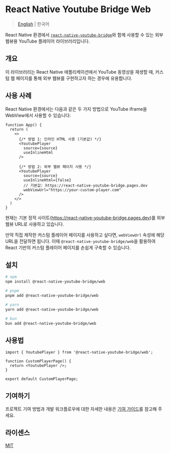 # React Native Youtube Bridge Web

> [English](./README.md) | 한국어

React Native 환경에서 [`react-native-youtube-bridge`](https://github.com/react-native-bridges/react-native-youtube-bridge)와 함께 사용할 수 있는 외부 웹뷰용 YouTube 플레이어 라이브러리입니다.

## 개요

이 라이브러리는 React Native 애플리케이션에서 YouTube 동영상을 재생할 때, 커스텀 웹 페이지를 통해 외부 웹뷰를 구현하고자 하는 경우에 유용합니다.

## 사용 사례

React Native 환경에서는 다음과 같은 두 가지 방법으로 YouTube iframe을 WebView에서 사용할 수 있습니다:

```tsx
function App() {
  return (
    <>
      {/* 방법 1: 인라인 HTML 사용 (기본값) */}
      <YoutubePlayer
        source={source}
        useInlineHtml
      />
      
      {/* 방법 2: 외부 웹뷰 페이지 사용 */}
      <YoutubePlayer
        source={source}
        useInlineHtml={false}
        // 기본값: https://react-native-youtube-bridge.pages.dev
        webViewUrl="https://your-custom-player.com"
      />
    </>
  )
}
```

현재는 기본 정적 사이트(https://react-native-youtube-bridge.pages.dev)를 외부 웹뷰 URL로 사용하고 있습니다.

만약 직접 제작한 커스텀 플레이어 페이지를 사용하고 싶다면, `webViewUrl` 속성에 해당 URL을 전달하면 됩니다. 이때 `@react-native-youtube-bridge/web`을 활용하여 React 기반의 커스텀 플레이어 페이지를 손쉽게 구축할 수 있습니다.

## 설치

```bash
# npm
npm install @react-native-youtube-bridge/web

# pnpm
pnpm add @react-native-youtube-bridge/web

# yarn
yarn add @react-native-youtube-bridge/web

# bun
bun add @react-native-youtube-bridge/web
```

## 사용법

```tsx
import { YoutubePlayer } from '@react-native-youtube-bridge/web';

function CustomPlayerPage() {
  return <YoutubePlayer />;
}

export default CustomPlayerPage;
```

## 기여하기

프로젝트 기여 방법과 개발 워크플로우에 대한 자세한 내용은 [기여 가이드](./CONTRIBUTING.md)를 참고해 주세요.

## 라이센스

[MIT](./LICENSE)
